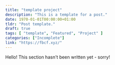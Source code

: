 ```yaml
---
title: "template project"
description: "This is a template for a post."
date: 1970-01-01T00:00:00+01:00
tldr: "Post template."
draft: true
tags: [ "template", "Featured", "Project" ]
categories: ["Incomplete"]
link: "https://fbcf.xyz/"
---
```


Hello! This section hasn't been written yet - sorry!
